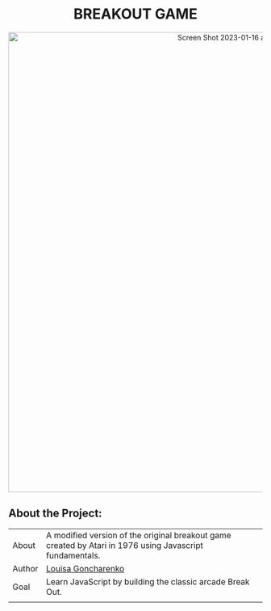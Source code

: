 <div align="center">

# BREAKOUT GAME

<img width="911" alt="Screen Shot 2023-01-16 at 1 40 00 PM" src="https://user-images.githubusercontent.com/93098869/212746826-e6c33272-9af9-4a78-86a9-f777fed8673f.png">

</div>

## About the Project:

|       |                                                                                                                                                                                                     |
| ----- | --------------------------------------------------------------------------------------------------------------------------------------------------------------------------------------------------- |
| About | A modified version of the original breakout game created by Atari in 1976 using Javascript fundamentals.                                                                              |
| Author  | [Louisa Goncharenko](https://github.com/lougoncharenko) |
| Goal  | Learn JavaScript by building the classic arcade Break Out.                                                                                              |
|       |                                                                                                                                                                                                     |
